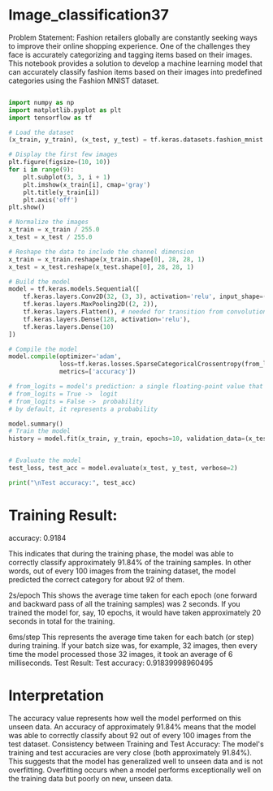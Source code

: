 # Image_classification37

Problem Statement:
Fashion retailers globally are constantly seeking ways to improve their online shopping experience. One of the challenges they face is accurately categorizing and tagging items based on their images. This notebook provides a solution to develop a machine learning model that can accurately classify fashion items based on their images into predefined categories using the Fashion MNIST dataset.

```python

import numpy as np
import matplotlib.pyplot as plt
import tensorflow as tf

# Load the dataset
(x_train, y_train), (x_test, y_test) = tf.keras.datasets.fashion_mnist.load_data()

# Display the first few images
plt.figure(figsize=(10, 10))
for i in range(9):
    plt.subplot(3, 3, i + 1)
    plt.imshow(x_train[i], cmap='gray')
    plt.title(y_train[i])
    plt.axis('off')
plt.show()

# Normalize the images
x_train = x_train / 255.0
x_test = x_test / 255.0

# Reshape the data to include the channel dimension
x_train = x_train.reshape(x_train.shape[0], 28, 28, 1)
x_test = x_test.reshape(x_test.shape[0], 28, 28, 1)

# Build the model
model = tf.keras.models.Sequential([
    tf.keras.layers.Conv2D(32, (3, 3), activation='relu', input_shape=(28, 28, 1)),
    tf.keras.layers.MaxPooling2D((2, 2)),
    tf.keras.layers.Flatten(), # needed for transition from convolution layer to fully connected layer (requires 1D data)
    tf.keras.layers.Dense(128, activation='relu'),
    tf.keras.layers.Dense(10)
])

# Compile the model
model.compile(optimizer='adam',
              loss=tf.keras.losses.SparseCategoricalCrossentropy(from_logits=True),
              metrics=['accuracy'])

# from_logits = model's prediction: a single floating-point value that either represents a logit (value [-inf, inf]) OR a probability (value [0,1])
# from_logits = True ->  logit
# from_logits = False ->  probability
# by default, it represents a probability

model.summary()
# Train the model
history = model.fit(x_train, y_train, epochs=10, validation_data=(x_test, y_test))


# Evaluate the model
test_loss, test_acc = model.evaluate(x_test, y_test, verbose=2)

print("\nTest accuracy:", test_acc)

```
# Training Result:
accuracy: 0.9184

This indicates that during the training phase, the model was able to correctly classify approximately 91.84% of the training samples. In other words, out of every 100 images from the training dataset, the model predicted the correct category for about 92 of them.

2s/epoch
This shows the average time taken for each epoch (one forward and backward pass of all the training samples) was 2 seconds. If you trained the model for, say, 10 epochs, it would have taken approximately 20 seconds in total for the training.

6ms/step
This represents the average time taken for each batch (or step) during training. If your batch size was, for example, 32 images, then every time the model processed those 32 images, it took an average of 6 milliseconds. Test Result: Test accuracy: 0.91839998960495

# Interpretation
The accuracy value represents how well the model performed on this unseen data. An accuracy of approximately 91.84% means that the model was able to correctly classify about 92 out of every 100 images from the test dataset. Consistency between Training and Test Accuracy: The model's training and test accuracies are very close (both approximately 91.84%). This suggests that the model has generalized well to unseen data and is not overfitting. Overfitting occurs when a model performs exceptionally well on the training data but poorly on new, unseen data.
